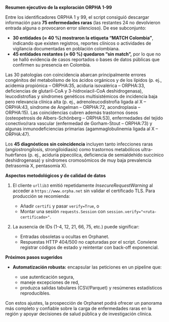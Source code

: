 **Resumen ejecutivo de la exploración ORPHA 1-99**

Entre los identificadores ORPHA 1 y 99, el script consiguió descargar información para **75 enfermedades raras** (las restantes 24 no devolvieron entrada alguna o provocaron error silencioso). De ese subconjunto:

* **30 entidades (≈ 40 %) mostraron la etiqueta “MATCH Colombia”**, indicando que existen registros, reportes clínicos o actividades de vigilancia documentadas en población colombiana.
* **45 entidades restantes (≈ 60 %) quedaron “sin match”,** por lo que no se halló evidencia de casos reportados o bases de datos públicas que confirmen su presencia en Colombia.

Las 30 patologías con coincidencia abarcan principalmente errores congénitos del metabolismo de los ácidos orgánicos y de los lípidos (p. ej., acidemia propiónica – ORPHA:35, aciduria isovalérica – ORPHA:33, deficiencias de glutaril-CoA y 3-hidroxiacil-CoA deshidrogenasa), leucodistrofias y síndromes genéticos multisistémicos de incidencia baja pero relevancia clínica alta (p. ej., adrenoleucodistrofia ligada al X – ORPHA:43, síndrome de Angelman – ORPHA:72, acondroplasia – ORPHA:15). Las coincidencias cubren además trastornos óseos (osteopetrosis de Albers-Schönberg – ORPHA:53), enfermedades del tejido conectivo/rara vascular (enfermedad de Gorham-Stout – ORPHA:73) y algunas inmunodeficiencias primarias (agammaglobulinemia ligada al X – ORPHA:47).

Los **45 diagnósticos sin coincidencia** incluyen tanto infecciones raras (angiostrongilosis, strongiloidiasis) como trastornos metabólicos ultra-huérfanos (p. ej., aciduria pipecólica, deficiencia de semialdehído succínico deshidrogenasa) y síndromes cromosómicos de muy baja prevalencia (tetrasomía X, pentasomía X).

**Aspectos metodológicos y de calidad de datos**

1. El cliente `urllib3` emitió repetidamente *InsecureRequestWarning* al acceder a `https://www.orpha.net` sin validar el certificado TLS. Para producción se recomienda:

   * Añadir `certifi` y pasar `verify=True`, o
   * Montar una sesión `requests.Session` con `session.verify="<ruta-certificado>"`.

2. La ausencia de IDs (1-4, 12, 21, 66, 75, etc.) puede significar:

   * Entradas obsoletas u ocultas en Orphanet.
   * Respuestas HTTP 404/500 no capturadas por el script. Conviene registrar códigos de estado y reintentar con back-off exponencial.


**Próximos pasos sugeridos**

* **Automatización robusta:** encapsular las peticiones en un pipeline que:

  * use autenticación segura,
  * maneje excepciones de red,
  * produzca salidas tabulares (CSV/Parquet) y resúmenes estadísticos reproducibles.

Con estos ajustes, la prospección de Orphanet podrá ofrecer un panorama más completo y confiable sobre la carga de enfermedades raras en la región y apoyar decisiones de salud pública y de investigación clínica.
